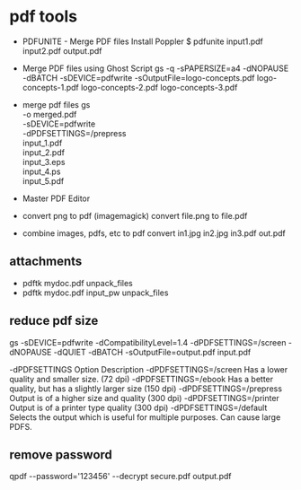 # pdf tools

- PDFUNITE - Merge PDF files
Install Poppler
  $ pdfunite input1.pdf input2.pdf output.pdf

- Merge PDF files using Ghost Script
gs -q -sPAPERSIZE=a4 -dNOPAUSE -dBATCH -sDEVICE=pdfwrite -sOutputFile=logo-concepts.pdf logo-concepts-1.pdf logo-concepts-2.pdf logo-concepts-3.pdf

- merge pdf files
gs \
  -o merged.pdf \
  -sDEVICE=pdfwrite \
  -dPDFSETTINGS=/prepress \
   input_1.pdf \
   input_2.pdf \
   input_3.eps \
   input_4.ps \
   input_5.pdf

- Master PDF Editor

- convert png to pdf (imagemagick)
convert file.png to file.pdf

- combine images, pdfs, etc to pdf
convert in1.jpg in2.jpg in3.pdf out.pdf

## attachments
- pdftk  mydoc.pdf  unpack_files
- pdftk  mydoc.pdf  input_pw  <password>  unpack_files


## reduce pdf size
gs -sDEVICE=pdfwrite -dCompatibilityLevel=1.4 -dPDFSETTINGS=/screen -dNOPAUSE -dQUIET -dBATCH -sOutputFile=output.pdf input.pdf

-dPDFSETTINGS Option	        Description
  -dPDFSETTINGS=/screen	        Has a lower quality and smaller size. (72 dpi)
  -dPDFSETTINGS=/ebook	        Has a better quality, but has a slightly larger size (150 dpi)
  -dPDFSETTINGS=/prepress	Output is of a higher size and quality (300 dpi)
  -dPDFSETTINGS=/printer	Output is of a printer type quality (300 dpi)
  -dPDFSETTINGS=/default	Selects the output which is useful for multiple purposes. Can cause large PDFS.

## remove password
qpdf --password='123456' --decrypt secure.pdf output.pdf
